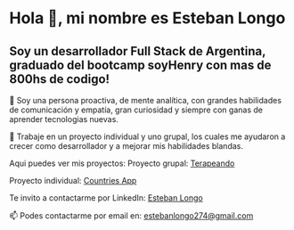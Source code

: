# Hola 👋, mi nombre es Esteban Longo

## Soy un desarrollador Full Stack de Argentina, graduado del bootcamp soyHenry con mas de 800hs de codigo!

🚀 Soy una persona proactiva, de mente analítica, con grandes habilidades de comunicación y empatía, gran curiosidad y siempre con ganas de aprender tecnologias nuevas.

💼 Trabaje en un proyecto individual y uno grupal, los cuales me ayudaron a crecer como desarrollador y a mejorar mis habilidades blandas.

Aqui puedes ver mis proyectos:
Proyecto grupal: [Terapeando](https://terapeando.vercel.app/)

Proyecto individual: [Countries App](https://countries-pi-esteban.vercel.app/)

Te invito a contactarme por LinkedIn: [Esteban Longo](https://www.linkedin.com/in/esteban-longo/)

📫 Podes contactarme por email en: estebanlongo274@gmail.com
<!--
**EstebanLongo/EstebanLongo** is a ✨ _special_ ✨ repository because its `README.md` (this file) appears on your GitHub profile.

Como desarrollador Full Stack tengo experiencia en el uso de JavaScript, Nodejs, React & Redux, PostgreSQL, Express, HTML y CSS. Me estoy enfocando en reunir experiencia y conocimiento en el desarrollo Front-end.
Me considero un profesional orientado a la resolución de problemas y al cliente.


Here are some ideas to get you started:

- 🔭 I’m currently working on ...
- 🌱 I’m currently learning ...
- 👯 I’m looking to collaborate on ...
- 🤔 I’m looking for help with ...
- 💬 Ask me about ...
- 📫 How to reach me: ...
- 😄 Pronouns: ...
- ⚡ Fun fact: ...
-->
